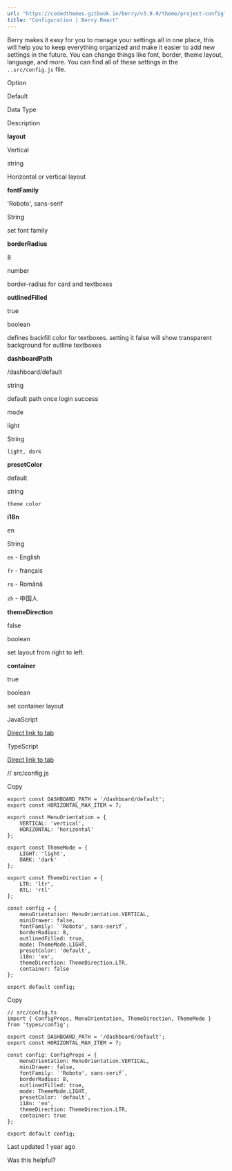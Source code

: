 ```yaml
---
url: "https://codedthemes.gitbook.io/berry/v3.9.0/theme/project-config"
title: "Configuration | Berry React"
---
```


Berry makes it easy for you to manage your settings all in one place, this will help you to keep everything organized and make it easier to add new settings in the future. You can change things like font, border, theme layout, language, and more. You can find all of these settings in the `..src/config.js` file.

Option

Default

Data Type

Description

**layout**

Vertical

string

Horizontal or vertical layout

**fontFamily**

'Roboto', sans-serif

String

set font family

**borderRadius**

8

number

border-radius for card and textboxes

**outlinedFilled**

true

boolean

defines backfill color for textboxes. setting it false will show transparent background for outline textboxes

**dashboardPath**

/dashboard/default

string

default path once login success

mode

light

String

`light, dark`

**presetColor**

default

string

`theme color`

**i18n**

en

String

`en` \- English

`fr` \- français

`ro` \- Română

`zh` \- 中国人

**themeDirection**

false

boolean

set layout from right to left.

**container**

true

boolean

set container layout

JavaScript

[Direct link to tab](https://codedthemes.gitbook.io/berry/v3.9.0/theme/project-config#tab-javascript)

TypeScript

[Direct link to tab](https://codedthemes.gitbook.io/berry/v3.9.0/theme/project-config#tab-typescript)

// src/config.js

Copy

```inline-grid min-w-full grid-cols-[auto_1fr] [count-reset:line] print:whitespace-pre-wrap
export const DASHBOARD_PATH = '/dashboard/default';
export const HORIZONTAL_MAX_ITEM = 7;

export const MenuOrientation = {
    VERTICAL: 'vertical',
    HORIZONTAL: 'horizontal'
};

export const ThemeMode = {
    LIGHT: 'light',
    DARK: 'dark'
};

export const ThemeDirection = {
    LTR: 'ltr',
    RTL: 'rtl'
};

const config = {
    menuOrientation: MenuOrientation.VERTICAL,
    miniDrawer: false,
    fontFamily: `'Roboto', sans-serif`,
    borderRadius: 8,
    outlinedFilled: true,
    mode: ThemeMode.LIGHT,
    presetColor: 'default',
    i18n: 'en',
    themeDirection: ThemeDirection.LTR,
    container: false
};

export default config;
```

Copy

```inline-grid min-w-full grid-cols-[auto_1fr] [count-reset:line] print:whitespace-pre-wrap
// src/config.ts
import { ConfigProps, MenuOrientation, ThemeDirection, ThemeMode } from 'types/config';

export const DASHBOARD_PATH = '/dashboard/default';
export const HORIZONTAL_MAX_ITEM = 7;

const config: ConfigProps = {
    menuOrientation: MenuOrientation.VERTICAL,
    miniDrawer: false,
    fontFamily: `'Roboto', sans-serif`,
    borderRadius: 8,
    outlinedFilled: true,
    mode: ThemeMode.LIGHT,
    presetColor: 'default',
    i18n: 'en',
    themeDirection: ThemeDirection.LTR,
    container: true
};

export default config;
```

Last updated 1 year ago

Was this helpful?